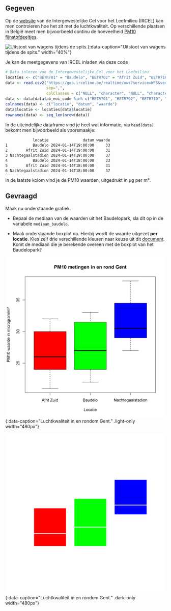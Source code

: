 ## Gegeven

Op de <a href="https://geo.irceline.be/www/pm10_24hmean_EN.html" target="_blank">website</a> van de Intergewestelijke Cel voor het Leefmilieu (IRCEL) kan men controleren hoe het zit met de luchtkwaliteit. Op verschillende plaatsen in België meet men bijvoorbeeld continu de hoeveelheid <a href="https://www.irceline.be/nl/documentatie/faq/wat-is-fijnstof" target="_blank">PM10 fijnstofdeeltjes</a>. 

![Uitstoot van wagens tijdens de spits.](media/jacek_dylag.jpg "Foto door Jacek Dylag op Unsplash."){:data-caption="Uitstoot van wagens tijdens de spits." width="40%"}

Je kan de meetgegevens van IRCEL inladen via deze code

```R
# Data inlezen van de Intergewestelijke Cel voor het Leefmilieu
locaties <- c("BETR701" = "Baudelo", "BETR702" = "Afrit Zuid", "BETR710" = "Nachtegaalstadion", "BETR716" = "Bourgoyen")
data <- read.csv2("https://geo.irceline.be/realtime/ows?service=WFS&version=1.3.0&request=GetFeature&typeName=realtime:pm10_24hmean_station&outputFormat=csv",
                  sep=",",
                  colClasses = c("NULL", "character", "NULL", "character", "NULL", "numeric", rep("NULL", 2)) )
data <- data[data$ab_eoi_code %in% c("BETR701", "BETR702", "BETR710", "BETR716"), ]
colnames(data) <- c("locatie", "datum", "waarde")
data$locatie <- locaties[data$locatie]
rownames(data) <- seq_len(nrow(data))
```

In de uiteindelijke dataframe vind je heel wat informatie, via `head(data)` bekomt men bijvoorbeeld als voorsmaakje:

```
            locatie               datum waarde
1           Baudelo 2024-01-14T19:00:00     33
2        Afrit Zuid 2024-01-14T19:00:00     31
3 Nachtegaalstadion 2024-01-14T19:00:00     37
4           Baudelo 2024-01-14T18:00:00     33
5        Afrit Zuid 2024-01-14T18:00:00     31
6 Nachtegaalstadion 2024-01-14T18:00:00     37
```

In de laatste kolom vind je de PM10 waarden, uitgedrukt in µg per m³.

## Gevraagd

Maak nu onderstaande grafiek.

- Bepaal de mediaan van de waarden uit het Baudelopark, sla dit op in de variabele `mediaan_baudelo`.

- Maak onderstaande boxplot na. Hierbij wordt de waarde uitgezet **per locatie**. Kies zelf drie verschillende kleuren naar keuze uit dit <a href="http://www.stat.columbia.edu/~tzheng/files/Rcolor.pdf" target="_blank">document</a>. Komt de mediaan die je berekende overeen met de boxplot van het Baudelopark?

![Luchtkwaliteit in en rondom Gent.](media/plot.png "Luchtkwaliteit in en rondom Gent."){:data-caption="Luchtkwaliteit in en rondom Gent." .light-only width="480px"}

![Luchtkwaliteit in en rondom Gent.](media/plot_dark.png "Luchtkwaliteit in en rondom Gent."){:data-caption="Luchtkwaliteit in en rondom Gent." .dark-only width="480px"}
